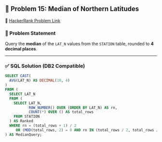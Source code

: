 ## 🧠 Problem 15: Median of Northern Latitudes

🔗 [HackerRank Problem Link](https://www.hackerrank.com/challenges/weather-observation-4/problem)

### 📝 Problem Statement

Query the **median** of the `LAT_N` values from the `STATION` table, rounded to **4 decimal places**.

---

### ✅ SQL Solution (DB2 Compatible)

```sql
SELECT CAST(
  AVG(LAT_N) AS DECIMAL(10, 4)
)
FROM (
  SELECT LAT_N
  FROM (
    SELECT LAT_N,
           ROW_NUMBER() OVER (ORDER BY LAT_N) AS rn,
           COUNT(*) OVER () AS total_rows
    FROM STATION
  ) AS Ranked
  WHERE rn = (total_rows + 1) / 2
     OR (MOD(total_rows, 2) = 0 AND rn IN (total_rows / 2, total_rows / 2 + 1))
) AS MedianQuery;
